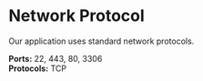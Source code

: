 # Network Protocol  
Our application uses standard network protocols.  

**Ports:** 22, 443, 80, 3306  
**Protocols:** TCP  
